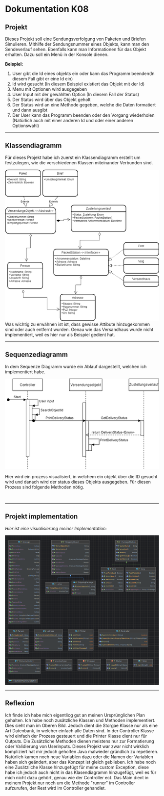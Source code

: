 # Dokumentation K08

## Projekt
Dieses Projekt soll eine Sendungsverfolgung von Paketen und Briefen Simulieren. 
Mithilfe der Sendungsnummer eines Objekts, kann man den Sendeverlauf sehen. Ebenfalls kann man Informationen für das Objekt erhalten.
Dazu soll ein Menü in der Konsole dienen.

**Beispiel:**
1. User gibt die Id eines objekts ein oder kann das Programm beenden(In diesem Fall gibt er eine Id ein)
2. Id wird gesucht (In diesem Beispiel existiert das Objekt mit der Id)
3. Menu mit Optionen wird ausgegeben
4. User Input mit der gewählten Option (In diesem Fall der Status)
5. Der Status wird über das Objekt geholt
6. Der Status wird an eine Methode gegeben, welche die Daten formatiert und dann ausgibt
7. Der User kann das Programm beenden oder den Vorgang wiederholen (Natürlich auch mit einer anderen Id und oder einer anderen Optionswahl)

<hr>

## Klassendiagramm
Für dieses Projekt habe ich zuerst ein Klassendiagramm erstellt um festzulegen, wie die verschiedenen Klassen miteinander Verbunden sind.

<img src="./Images/klassendiagramm.png" alt="Klassendiagramm">
Was wichtig zu erwähnen ist ist, dass gewisse Attibute hinzugekommen sind oder auch entfernt wurden. Genau wie das Versandhaus wurde nicht implementiert, weil es hier nur als Beispiel gedient hat.

<br>
<hr>

## Sequenzediagramm
In dem Sequenze Diagramm wurde ein Ablauf dargestellt, welchen ich implementiert habe.

<img src="./Images/SequenzeDiagramm.png" alt="Sequenzediagramm">

Hier wird ein prozess visualisiert, in welchem ein objekt über die ID gesucht wird und danach wird der status dieses Objekts ausgegeben. Für diesen Prozess sind folgende Methoden nötig.

<br>
<hr>

## Projekt implementation

*Hier ist eine visualisierung meiner Implementation:*

<img src="./Images/aufbau.png" alt="aufbau">


<br>
<hr>

## Reflexion
Ich finde ich habe mich eigentlicg gut an meinen Ursprünglichen Plan gehalten. Ich habe noch zusätzliche Klassen und Methoden implementiert. Dies sieht man im Oberen Bild. Jedoch dient die Storgae Klasse nur als eine Art Datenbank, in welcher einfach alle Daten sind. In der Controller Klasse wird einfach der Prozess gesteuert und die Printer Klasse dient nur für Outputs. Die Zusätzliche Methoden dienen meistens nur zur Formatierung oder Validierung von Userinputs. Dieses Projekt war zwar nicht wirklich kompliziert hat mir jedoch geholfen Java malwieder gründlich zu repetieren. Natürlich kamen noch neue Variablen dazu oder die Namen der Variablen haben sich geändert, aber das Konzept ist gleich geblieben. Ich habe noch eine Zusätzliche Klasse hinzugefügt für meine custom Exception, diese habe ich jedoch auch nicht in das Klasendiagramm hinzugefügt, weil es für mich nicht dazu gehört, genau wie der Controller ect. Das Main dient in meinem Projekt nur noch um die Methode "runner" im Controller aufzurufen, der Rest wird im Controller gehandlet. 